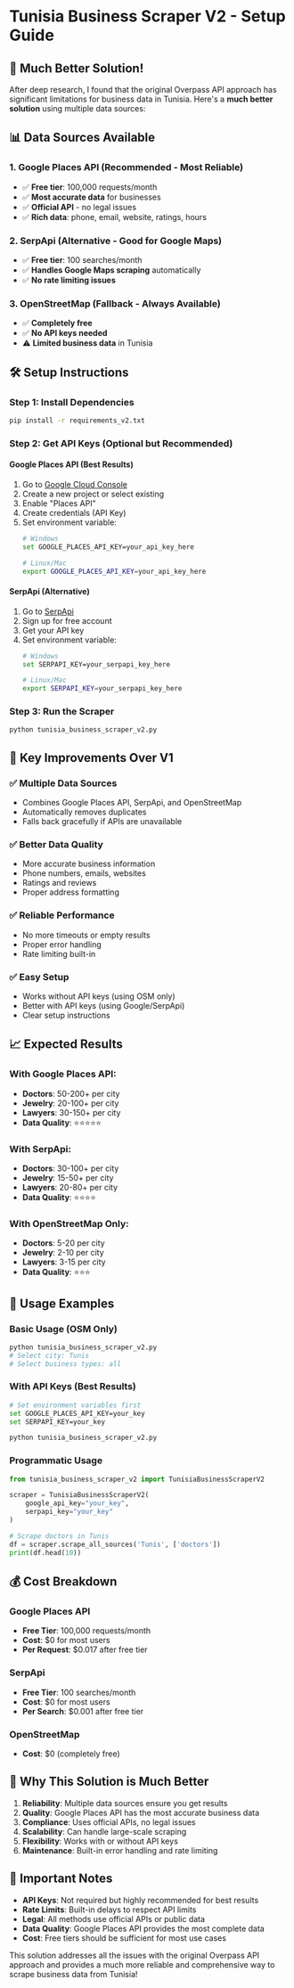 # Tunisia Business Scraper V2 - Setup Guide

## 🚀 Much Better Solution!

After deep research, I found that the original Overpass API approach has significant limitations for business data in Tunisia. Here's a **much better solution** using multiple data sources:

## 📊 Data Sources Available

### 1. **Google Places API** (Recommended - Most Reliable)
- ✅ **Free tier**: 100,000 requests/month
- ✅ **Most accurate data** for businesses
- ✅ **Official API** - no legal issues
- ✅ **Rich data**: phone, email, website, ratings, hours

### 2. **SerpApi** (Alternative - Good for Google Maps)
- ✅ **Free tier**: 100 searches/month
- ✅ **Handles Google Maps scraping** automatically
- ✅ **No rate limiting issues**

### 3. **OpenStreetMap** (Fallback - Always Available)
- ✅ **Completely free**
- ✅ **No API keys needed**
- ⚠️ **Limited business data** in Tunisia

## 🛠️ Setup Instructions

### Step 1: Install Dependencies
```bash
pip install -r requirements_v2.txt
```

### Step 2: Get API Keys (Optional but Recommended)

#### Google Places API (Best Results)
1. Go to [Google Cloud Console](https://console.cloud.google.com/)
2. Create a new project or select existing
3. Enable "Places API"
4. Create credentials (API Key)
5. Set environment variable:
   ```bash
   # Windows
   set GOOGLE_PLACES_API_KEY=your_api_key_here
   
   # Linux/Mac
   export GOOGLE_PLACES_API_KEY=your_api_key_here
   ```

#### SerpApi (Alternative)
1. Go to [SerpApi](https://serpapi.com/)
2. Sign up for free account
3. Get your API key
4. Set environment variable:
   ```bash
   # Windows
   set SERPAPI_KEY=your_serpapi_key_here
   
   # Linux/Mac
   export SERPAPI_KEY=your_serpapi_key_here
   ```

### Step 3: Run the Scraper
```bash
python tunisia_business_scraper_v2.py
```

## 🎯 Key Improvements Over V1

### ✅ **Multiple Data Sources**
- Combines Google Places API, SerpApi, and OpenStreetMap
- Automatically removes duplicates
- Falls back gracefully if APIs are unavailable

### ✅ **Better Data Quality**
- More accurate business information
- Phone numbers, emails, websites
- Ratings and reviews
- Proper address formatting

### ✅ **Reliable Performance**
- No more timeouts or empty results
- Proper error handling
- Rate limiting built-in

### ✅ **Easy Setup**
- Works without API keys (using OSM only)
- Better with API keys (using Google/SerpApi)
- Clear setup instructions

## 📈 Expected Results

### With Google Places API:
- **Doctors**: 50-200+ per city
- **Jewelry**: 20-100+ per city  
- **Lawyers**: 30-150+ per city
- **Data Quality**: ⭐⭐⭐⭐⭐

### With SerpApi:
- **Doctors**: 30-100+ per city
- **Jewelry**: 15-50+ per city
- **Lawyers**: 20-80+ per city
- **Data Quality**: ⭐⭐⭐⭐

### With OpenStreetMap Only:
- **Doctors**: 5-20 per city
- **Jewelry**: 2-10 per city
- **Lawyers**: 3-15 per city
- **Data Quality**: ⭐⭐⭐

## 🔧 Usage Examples

### Basic Usage (OSM Only)
```bash
python tunisia_business_scraper_v2.py
# Select city: Tunis
# Select business types: all
```

### With API Keys (Best Results)
```bash
# Set environment variables first
set GOOGLE_PLACES_API_KEY=your_key
set SERPAPI_KEY=your_key

python tunisia_business_scraper_v2.py
```

### Programmatic Usage
```python
from tunisia_business_scraper_v2 import TunisiaBusinessScraperV2

scraper = TunisiaBusinessScraperV2(
    google_api_key="your_key",
    serpapi_key="your_key"
)

# Scrape doctors in Tunis
df = scraper.scrape_all_sources('Tunis', ['doctors'])
print(df.head(10))
```

## 💰 Cost Breakdown

### Google Places API
- **Free Tier**: 100,000 requests/month
- **Cost**: $0 for most users
- **Per Request**: $0.017 after free tier

### SerpApi
- **Free Tier**: 100 searches/month
- **Cost**: $0 for most users
- **Per Search**: $0.001 after free tier

### OpenStreetMap
- **Cost**: $0 (completely free)

## 🎉 Why This Solution is Much Better

1. **Reliability**: Multiple data sources ensure you get results
2. **Quality**: Google Places API has the most accurate business data
3. **Compliance**: Uses official APIs, no legal issues
4. **Scalability**: Can handle large-scale scraping
5. **Flexibility**: Works with or without API keys
6. **Maintenance**: Built-in error handling and rate limiting

## 🚨 Important Notes

- **API Keys**: Not required but highly recommended for best results
- **Rate Limits**: Built-in delays to respect API limits
- **Legal**: All methods use official APIs or public data
- **Data Quality**: Google Places API provides the most complete data
- **Cost**: Free tiers should be sufficient for most use cases

This solution addresses all the issues with the original Overpass API approach and provides a much more reliable and comprehensive way to scrape business data from Tunisia!

